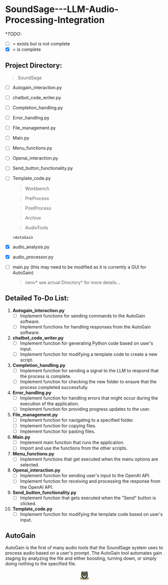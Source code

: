 # SoundSage---LLM-Audio-Processing-Integration
**TODO:*

- [ ] = exists but is not complete
- [x] = is complete

## Project Directory:

>SoundSage 
  
- [ ] Autogain_interaction.py
- [ ] chatbot_code_writer.py
- [ ] Completion_handling.py
- [ ] Error_handling.py 
- [ ] File_management.py 
- [ ] Main.py
- [ ] Menu_functions.py 
- [ ] Openai_interaction.py 
- [ ] Send_button_functionality.py 
- [ ] Template_code.py

    >Workbench

    >PreProcess

    >PostProcess

    >Archive

    >AudioTools

      >AutoGain

- [x] audio_analysis.py

- [x] audio_processor.py

- [ ] main.py (this may need to be modified as it is currently a GUI for  AutoGain)

     >nenv* see actual Directory* for more details... 

## Detailed To-Do List:

1. **Autogain_interaction.py**
    - [ ] Implement functions for sending commands to the AutoGain software.
    - [ ] Implement functions for handling responses from the AutoGain software.

2. **chatbot_code_writer.py**
    - [ ] Implement function for generating Python code based on user's input.
    - [ ] Implement function for modifying a template code to create a new script.

3. **Completion_handling.py**
    - [ ] Implement function for sending a signal to the LLM to respond that the process is complete.
    - [ ] Implement function for checking the new folder to ensure that the process completed successfully.

4. **Error_handling.py**
    - [ ] Implement function for handling errors that might occur during the execution of the application.
    - [ ] Implement function for providing progress updates to the user.

5. **File_management.py**
    - [ ] Implement function for navigating to a specified folder.
    - [ ] Implement function for copying files.
    - [ ] Implement function for pasting files.

6. **Main.py**
    - [ ] Implement main function that runs the application.
    - [ ] Import and use the functions from the other scripts.

7. **Menu_functions.py**
    - [ ] Implement functions that get executed when the menu options are selected.

8. **Openai_interaction.py**
    - [ ] Implement function for sending user's input to the OpenAI API.
    - [ ] Implement function for receiving and processing the response from the OpenAI API.

9. **Send_button_functionality.py**
    - [ ] Implement function that gets executed when the "Send" button is clicked.

10. **Template_code.py**
    - [ ] Implement function for modifying the template code based on user's input.

## AutoGain
AutoGain is the first of many audio tools that the SoundSage system uses to process audio based on a user's prompt. The AutoGain tool automates gain staging by analyzing the file and either boosting, turning down, or simply doing nothing to the specified file.


<div style="text-align: center;">
    <img
      src="SoundSage-LLM Integration/LOGO.png"
      alt="SoundSage Logo"
      title="SoundSage Logo"
      style="display: block; margin: 0 auto; max-width: 30px; width: 10%;">
</div>
